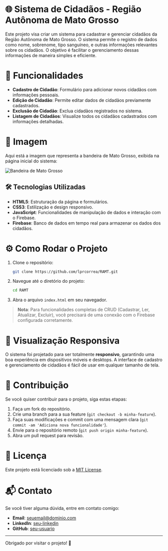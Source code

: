 # 🌐 Sistema de Cidadãos - Região Autônoma de Mato Grosso

Este projeto visa criar um sistema para cadastrar e gerenciar cidadãos da Região Autônoma de Mato Grosso. O sistema permite o registro de dados como nome, sobrenome, tipo sanguíneo, e outras informações relevantes sobre os cidadãos. O objetivo é facilitar o gerenciamento dessas informações de maneira simples e eficiente.

# 🚀 Funcionalidades

- **Cadastro de Cidadão**: Formulário para adicionar novos cidadãos com informações pessoais.
- **Edição de Cidadão**: Permite editar dados de cidadãos previamente cadastrados.
- **Exclusão de Cidadão**: Exclua cidadãos registrados no sistema.
- **Listagem de Cidadãos**: Visualize todos os cidadãos cadastrados com informações detalhadas.
  
# 📸 Imagem

Aqui está a imagem que representa a bandeira de Mato Grosso, exibida na página inicial do sistema:

![Bandeira de Mato Grosso](caminho/para/imagem-bandeira-mt.png)

## 🛠 Tecnologias Utilizadas

- **HTML5**: Estruturação da página e formulários.
- **CSS3**: Estilização e design responsivo.
- **JavaScript**: Funcionalidades de manipulação de dados e interação com o Firebase.
- **Firebase**: Banco de dados em tempo real para armazenar os dados dos cidadãos.

# ⚙️ Como Rodar o Projeto

1. Clone o repositório:
    ```bash
    git clone https://github.com/lprcorrea/RAMT.git
    ```
   
2. Navegue até o diretório do projeto:
    ```bash
    cd RAMT
    ```

3. Abra o arquivo `index.html` em seu navegador.

> **Nota**: Para funcionalidades completas de CRUD (Cadastrar, Ler, Atualizar, Excluir), você precisará de uma conexão com o Firebase configurada corretamente.

# 📱 Visualização Responsiva

O sistema foi projetado para ser totalmente **responsivo**, garantindo uma boa experiência em dispositivos móveis e desktops. A interface de cadastro e gerenciamento de cidadãos é fácil de usar em qualquer tamanho de tela.

# 🤝 Contribuição

Se você quiser contribuir para o projeto, siga estas etapas:

1. Faça um fork do repositório.
2. Crie uma branch para a sua feature (`git checkout -b minha-feature`).
3. Faça suas modificações e commit com uma mensagem clara (`git commit -am 'Adiciona nova funcionalidade'`).
4. Envie para o repositório remoto (`git push origin minha-feature`).
5. Abra um pull request para revisão.

# 📝 Licença

Este projeto está licenciado sob a [MIT License](LICENSE).

# 📬 Contato

Se você tiver alguma dúvida, entre em contato comigo:

- **Email**: seuemail@dominio.com
- **LinkedIn**: [seu-linkedin](https://www.linkedin.com/in/seu-linkedin)
- **GitHub**: [seu-usuario](https://github.com/seu-usuario)

---

Obrigado por visitar o projeto! 🚀
